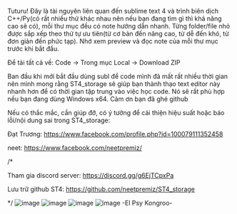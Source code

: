 Tuturu! Đây là tài nguyên liên quan đến sublime text 4 và trình biên dịch C++/Py(có rất nhiều thứ khác nhau nên nếu bạn đang tìm gì thì khả năng cao sẽ có), mỗi thư mục đều có note hướng dẫn nhanh. Từng folder/file nhỏ được sắp xếp theo thứ tự ưu tiên(từ cơ bản đến nâng cao, từ dễ đến khó, từ đơn giản đến phức tạp). Nhớ xem preview và đọc note của mỗi thư mục trước khi bắt đầu. 

Để tải tất cả về: Code -> Trong mục Local -> Download ZIP


Ban đầu khi mới bắt đầu dùng subl để code mình đã mất rất nhiều thời gian nên mình mong rằng ST4_storage sẽ giúp bạn thành thạo text editor này nhanh hơn để có thời gian tập trung vào việc học code. Nó sẽ rất phù hợp nếu bạn đang dùng Windows x64. Cảm ơn bạn đã ghé github


Nếu có thắc mắc, cần giúp đỡ, có ý tưởng để cải thiện hiệu suất hoặc báo lỗi/nội dung sai trong ST4_storage: 

Đạt Trương: https://www.facebook.com/profile.php?id=100079111352458

neet: https://www.facebook.com/neetpremiz/

    
/*


Tham gia discord server: https://discord.gg/g6EjTCpxPa


Lưu trữ github ST4: https://github.com/neetpremiz/ST4_storage

*/
![image](https://github.com/neetpremiz/ST4_storage/assets/116280555/4ade3824-bc8b-4c92-a38a-7cd93fa98387)
![image](https://github.com/neetpremiz/ST4_storage/assets/116280555/a285a197-5662-4504-8f31-41d4febcc719)
![image](https://github.com/neetpremiz/ST4_storage/assets/116280555/8586487e-f34f-47d1-9784-3d671e85d995)
![image](https://github.com/neetpremiz/ST4_storage/assets/116280555/ea9819f5-6344-4e24-a3e6-1460974c6d0d)
-El Psy Kongroo-
